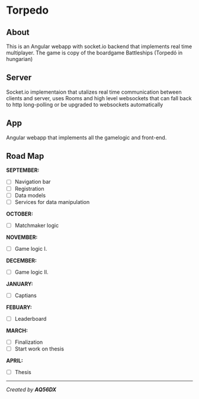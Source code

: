 # Torpedo

## About

This is an Angular webapp with socket.io backend that implements real time multiplayer. The game is copy of the boardgame Battleships (Torpedó in hungarian)

## Server

Socket.io implementaion that utalizes real time communication between clients and server, uses Rooms and high level websockets that can fall back to http long-polling or be upgraded to websockets automatically

## App

Angular webapp that implements all the gamelogic and front-end.

## Road Map

**SEPTEMBER:**

- [ ] Navigation bar
- [ ] Registration
- [ ] Data models
- [ ] Services for data manipulation

**OCTOBER:**

- [ ] Matchmaker logic

**NOVEMBER:**

- [ ] Game logic I.

**DECEMBER:**

- [ ] Game logic II.

**JANUARY:**

- [ ] Captians

**FEBUARY:**

- [ ] Leaderboard

**MARCH:**

- [ ] Finalization
- [ ] Start work on thesis

**APRIL:**

- [ ] Thesis

----

*Created by **AQ56DX***
